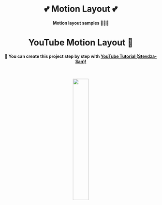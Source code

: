<h1 align="center"> 💕 Motion Layout 💕 </h1>

<h4 align="center">
Motion layout samples 🦹🏻‍♀️
</h4>

<h1 align="center"> YouTube Motion Layout 👀 </h1>

<h4 align="center">
🎀  You can create this project step by step with
<a href="https://www.youtube.com/watch?v=SHJTbFJEJj0&list=PLSrm9z4zp4mHFX6JfhN46g8GR8Cyb7eSH&index=3">YouTube Tutorial (Stevdza-San)!</a>
</h4></br>

<p align="center">
<img src="https://user-images.githubusercontent.com/47380312/131321458-3b549045-d757-4e66-a0e4-413a142133db.gif" width="32%"/>
</p>
